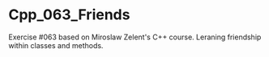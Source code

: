 # Cpp_063_Friends
Exercise #063 based on Miroslaw Zelent's C++ course.
Leraning friendship within classes and methods.

